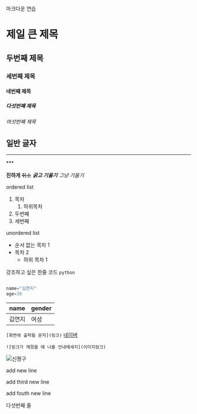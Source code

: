 마크다운 연습

# 제일 큰 제목
## 두번째 제목
### 세번째 제목
#### 네번째 제목
##### 다섯번째 제목
###### 여섯번째 제목
일반 글자
--- 
<hr>
***

**진하게** 
~~취소~~
***굵고 기울기***
*그냥 기울기*

ordered list

1. 목차
    1. 하위목차
2. 두번째
3. 세번째


unordered list
- 순서 없는 목차 1
- 목차 2
    - 하위 목차 1

강조하고 싶은 한줄 코드 `python`

```python

name="김연지"
age=38
```
|  name  | gender|
|--------|-------|
|김연지   | 여성  |


```[화면에 출력될 문자](링크)```
[네이버](https://naver.com)

```![링크가 깨졌을 때 나올 안내메세지](이미지링크)```

![신짱구](https://i.imgur.com/hRRyzjT.png)

add new line

add third new line

add fouth new line

다섯번째 줄
